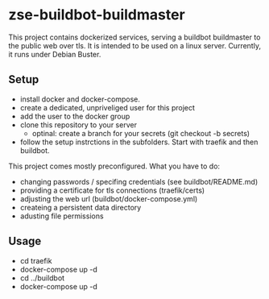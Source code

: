 # zse-buildbot-buildmaster
This project contains dockerized services, serving a buildbot buildmaster to the public web over tls.
It is intended to be used on a linux server.
Currently, it runs under Debian Buster.
## Setup
- install docker and docker-compose.
- create a dedicated, unpriveliged user for this project
- add the user to the docker group
- clone this repository to your server
  - optinal: create a branch for your secrets (git checkout -b secrets)
- follow the setup instrctions in the subfolders. Start with traefik and then buildbot.

This project comes mostly preconfigured.
What you have to do:
- changing passwords / specifing credentials (see buildbot/README.md)
- providing a certificate for tls connections (traefik/certs)
- adjusting the web url (buildbot/docker-compose.yml)
- createing a persistent data directory
- adusting file permissions

## Usage
- cd traefik
- docker-compose up -d
- cd ../buildbot
- docker-compose up -d
